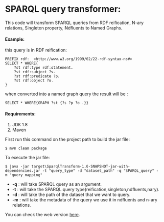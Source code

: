 # SPARQL query transformer:
This code will transform SPARQL queries from RDF reification, N-ary relations, Singleton property, Ndfluents to Named Graphs.
#### Example:
this query is in RDF reification:
```
PREFIX rdf:  <http://www.w3.org/1999/02/22-rdf-syntax-ns#>
SELECT * WHERE{
    ?st rdf:type rdf:statement.
    ?st rdf:subject ?s.
    ?st rdf:predicate ?p.
    ?st rdf:object ?o.
}
```
when converted into a named graph query the result will be :
```
SELECT * WHERE{GRAPH ?st {?s ?p ?o .}}
```


#### Requirements:
1. JDK 1.8
2. Maven

First run this command on the project path to build the jar file:
```
$ mvn clean package
````

To execute the jar file:
```
$ java -jar target\SparqlTransform-1.0-SNAPSHOT-jar-with-dependencies.jar -t "query_type" -d "dataset_path" -q "SPARQL_query" -m "query_mapping" 
```
- **-q** : will take SPARQL query as an argument.
- **-t** : will take the SPARQL query type(reification,singleton,ndfluents,nary).
- **-d** : will take the path of the dataset that we want to query.
- **-m** : will take the metadata of the query we use it in ndfluents and n-ary relations.

You can check the web version [here](http://wdaqua-query-transformation.univ-st-etienne.fr/).
